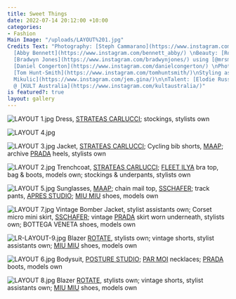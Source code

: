 ```yaml
---
title: Sweet Things
date: 2022-07-14 20:12:00 +10:00
categories:
- Fashion
Main Image: "/uploads/LAYOUT%201.jpg"
Credits Text: "Photography: [Steph Cammarano](https://www.instagram.com/stephcammarano/)\nStyling:
  [Abby Bennett](https://www.instagram.com/bennett_abby/) \nBeauty: [Rob Povey](https://www.instagram.com/robpoveymua/)\nHair:
  [Bradwyn Jones](https://www.instagram.com/bradwynjones/) using [@mrsmithhair ](https://www.instagram.com/mrsmithhair/)\n\nDigi-Op:
  [Daniel Congerton](https://www.instagram.com/danielcongerton/) \nPhotography Assistant:
  [Tom Hunt-Smith](https://www.instagram.com/tomhuntsmith/)\nStyling assistant: [Jemima
  Mikulic](https://www.instagram.com/jem.gina/)\n\nTalent: [Elodie Russell](https://www.instagram.com/elodierussell/)
  @ [KULT Australia](https://www.instagram.com/kultaustralia/)"
is featured?: true
layout: gallery
---
```



![LAYOUT 1.jpg](/uploads/LAYOUT%201.jpg)
Dress, [STRATEAS CARLUCCI](https://strateascarlucci.com/); stockings, stylists own 

![LAYOUT 4.jpg](/uploads/LAYOUT%204.jpg)

![LAYOUT 3.jpg](/uploads/LAYOUT%203.jpg)
Jacket, [STRATEAS CARLUCCI](https://strateascarlucci.com/); Cycling bib shorts, [MAAP](https://maap.cc/); archive [PRADA](https://www.prada.com/au/en.html) heels, stylists own

![LAYOUT 2.jpg](/uploads/LAYOUT%202.jpg)
Trenchcoat, [STRATEAS CARLUCCI](https://strateascarlucci.com/);
[FLEET ILYA](https://www.fleetilya.com/) bra top, bag & boots, models own; stockings & underpants, stylists own 

![LAYOUT 5.jpg](/uploads/LAYOUT%205.jpg)
Sunglasses, [MAAP](https://maap.cc/); chain mail top, [SSCHAFER](https://www.sschafer.com.au/); track pants, [APRES STUDIO](https://apresstudio.com.au/); [MIU MIU](https://www.miumiu.com/au/en.html) shoes, models own

![LAYOUT 7.jpg](/uploads/LAYOUT%207.jpg)
Vintage Bomber Jacket, stylist assistants own; Corset micro mini skirt, [SSCHAFER](https://www.sschafer.com.au/);
vintage [PRADA](https://www.prada.com/au/en.html) skirt worn underneath, stylists own; BOTTEGA VENETA shoes, models own 

![LR-LAYOUT-9.jpg](/uploads/LR-LAYOUT-9.jpg)
Blazer [ROTATE](https://www.rotatebirgerchristensen.com/), stylists own; vintage shorts, stylist assistants own; [MIU MIU](https://www.miumiu.com/au/en.html) shoes, models own

![LAYOUT 6.jpg](/uploads/LAYOUT%206.jpg)
Bodysuit, [POSTURE STUDIO](https://www.posturestudio.net/); [PAR MOI](https://par-moi.com/) necklaces; [PRADA](https://www.prada.com/au/en.html) boots, models own


![LAYOUT 8.jpg](/uploads/LAYOUT%208.jpg)
Blazer [ROTATE](https://www.rotatebirgerchristensen.com/), stylists own; vintage shorts, stylist assistants own; [MIU MIU](https://www.miumiu.com/au/en.html) shoes, models own


